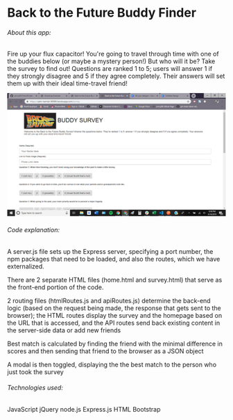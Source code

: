 # Back to the Future Buddy Finder

###### About this app:

Fire up your flux capacitor! You're going to travel through time with one of the buddies below (or maybe a mystery person!) But who will it be? Take the survey to find out! Questions are ranked 1 to 5; users will answer 1 if they strongly disagree and 5 if they agree completely. Their answers will set them up with their ideal time-travel friend!

![screenshot](app/public/assets/images/screenshot.png)

###### Code explanation:

A server.js file sets up the Express server, specifying a port number, the npm packages that need to be loaded, and also the routes, which we have externalized.

There are 2 separate HTML files (home.html and survey.html) that serve as the front-end portion of the code.

2 routing files (htmlRoutes.js and apiRoutes.js) determine the back-end logic (based on the request being made, the response that gets sent to the browser); the HTML routes display the survey and the homepage based on the URL that is accessed, and the API routes send back existing content in the server-side data or add new friends

Best match is calculated by finding the friend with the minimal difference in scores and then sending that friend to the browser as a JSON object

A modal is then toggled, displaying the the best match to the person who just took the survey

###### Technologies used:

JavaScript
jQuery
node.js
Express.js
HTML
Bootstrap